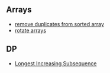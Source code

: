 ## Arrays
- [remove duplicates from sorted array](https://leetcode.com/problems/remove-duplicates-from-sorted-array/)
- [rotate arrays](https://leetcode.com/problems/rotate-array/)
## DP
- [Longest Increasing Subsequence](https://leetcode.com/problems/longest-increasing-subsequence/)
